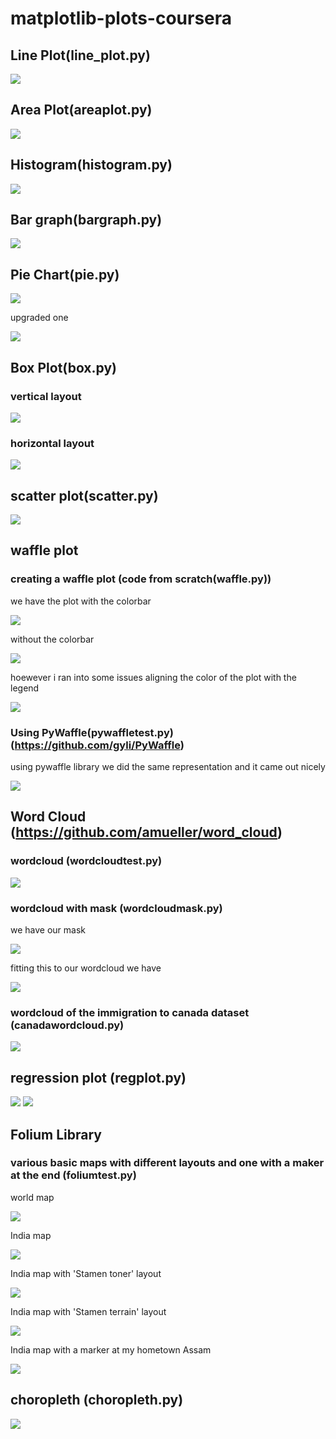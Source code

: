# matplotlib-plots-coursera

## Line Plot(line_plot.py)

![](images/Haiti_Canada_immi.jpg)

## Area Plot(areaplot.py)

![](images/areaplot.png)

## Histogram(histogram.py)

![](images/histogram.png)

## Bar graph(bargraph.py)

![](images/barplot.png)

## Pie Chart(pie.py)

![](images/piechart.png)

upgraded one 

![](images/piechartnew.png)

## Box Plot(box.py)

### vertical layout

![](images/box.png)

### horizontal layout

![](images/boxnew.png)

## scatter plot(scatter.py)

![](images/scatter.png)

## waffle plot
### creating a waffle plot  (code from scratch(waffle.py))

we have the plot with the colorbar

![](images/waffle.png)

without the colorbar

![](images/waffle1.png)

hoewever i ran into some issues aligning the color of the plot with the legend 



![](images/waffle2.png)

### Using PyWaffle(pywaffletest.py) (https://github.com/gyli/PyWaffle)

using pywaffle library we did the same representation and it came out nicely

![](images/test.png)

## Word Cloud  (https://github.com/amueller/word_cloud)

### wordcloud (wordcloudtest.py)

![](images/wordcloud.png)

### wordcloud with mask (wordcloudmask.py)

we have our mask

![](images/alice_mask.png)

fitting this to our wordcloud we have

![](images/wordcloudmask.png)

###  wordcloud of the immigration to canada dataset (canadawordcloud.py)

![](images/wordcloudcanada.png)

## regression plot (regplot.py)

![](images/regplot.png)
![](images/regplot1.png)

## Folium Library
### various basic maps with different layouts and one with a maker at the end (foliumtest.py)

world map

![](images/worldmap.png)

India map

![](images/basicindia.png)

India map with 'Stamen toner' layout

![](images/toner.png)

India map with 'Stamen terrain' layout

![](images/terrain.png)

India map with a marker at my hometown Assam

![](images/marker.png)

## choropleth (choropleth.py)

![](images/choro.png)




